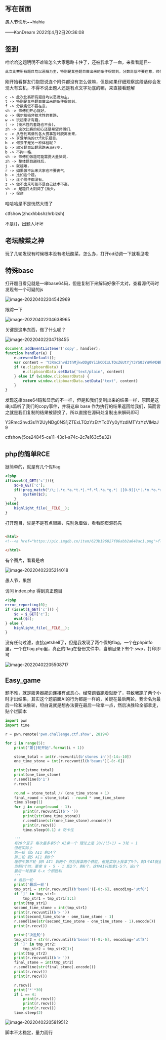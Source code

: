 ## 写在前面

愚人节快乐~~hiahia

——KonDream 2022年4月2日20:36:08

## 签到

哈哈哈这题明明不难嘛怎么大家思路卡住了，还被我拿了一血，来看看题目~

```markdown
此次比赛所有题目均以恶搞为主，特别是某些题目做出来的条件很苛刻，分数高低不要在意，师傅们开心就好，偶尔搞搞非技术性的套路，玩起来才有趣，(技术性的套路也不会)，这次比赛的初心还是希望师傅们，从卷到离谱的各大赛事暂时脱离出来，享受单纯的ctf欢乐题目，何尝不是另一种体验呢？部分题目出题思路天马行空，不拘一格，师傅们做题可能需要大量脑洞，整体题目越往后，就越难，如果做不出来大家也不要丧气，比如这个题，连个附件都没有，做不出来可能不是自己技术不高，是题目太阴间了(狗头，)保命
```

刚开始看群友们抱怨说连个附件都没有怎么做嘛，但是如果仔细观察这段话你会发现大有玄机，不得不说出题人还是有点文字功底的嘛，来直接看题解

```markdown
c -> 此次比赛所有题目均以恶搞为主，
t -> 特别是某些题目做出来的条件很苛刻，
f -> 分数高低不要在意，
sh -> 师傅们开心就好，
o -> 偶尔搞搞非技术性的套路，
w -> 玩起来才有趣，
( -> (技术性的套路也不会)，
zh -> 这次比赛的初心还是希望师傅们，
c -> 从卷到离谱的各大赛事暂时脱离出来，
x -> 享受单纯的ctf欢乐题目，
h -> 何尝不是另一种体验呢？
b -> 部分题目出题思路天马行空，
b -> 不拘一格，
sh -> 师傅们做题可能需要大量脑洞，
zh -> 整体题目越往后，
j -> 就越难，
r -> 如果做不出来大家也不要丧气，
b -> 比如这个题，
l -> 连个附件都没有，
z -> 做不出来可能不是自己技术不高，
sh -> 是题目太阴间了(狗头，
) -> 保命
```

哈哈哈是不是恍然大悟了

ctfshow(zhcxhbbshzhrblzsh)

不是{}，出题人坏坏

## 老坛酸菜之神

玩了几轮发现有时候根本没有老坛酸菜，怎么办，打开od动调一下就看见啦

## 特殊base

打开题目看见就是一串base64码，但是复制下来解码好像不太对，查看源代码时发现有一个可疑的js

![image-20220402204542969](image/愚人赛wp/image-20220402204542969.png)

跟踪一下

![image-20220402204638965](image/愚人赛wp/image-20220402204638965.png)

关键是这串东西，做了什么呢？

![image-20220402204718455](image/愚人赛wp/image-20220402204718455.png)

```javascript
document.addEventListener('copy', handler);
function handler(e) {
	e.preventDefault();
	var content = 'Y3Rmc2hvd3thMjkwODg0Yi1kODIxLTQxZGUtYjY3YS03YWVkMDBkOTlmMTN9';
	if (e.clipboardData) {
		e.clipboardData.setData('text/plain', content)
	} else if (window.clipboardData) {
		return window.clipboardData.setData("text", content)
	}
}
```

发现这串base64码和显示的不一样，但是和我们复制出来的结果一样，原因是这串js监听了我们的copy事件，并将这串 base 作为执行的结果返回给我们，简而言之就是我们复制的结果被替换了，所以直接在源码处复制出来解码即可

Y3Rmc2hvd3s1Y2UyNDg0NS1jZTExLTQzYzEtYTc0Yy0yYzdlMTYzYzVlMzJ9

ctfshow{5ce24845-ce11-43c1-a74c-2c7e163c5e32}

## php的简单RCE

挺简单的，就是有几个假flag

```php
<?php
if(isset($_GET['c'])){
    $c=$_GET['c'];
    if(!preg_match("/\;|.*c.*a.*t.*|.*f.*l.*a.*g.*| |[0-9]|\*|.*m.*o.*r.*e.*|.*w.*g.*e.*t.*|.*l.*e.*s.*s.*|.*h.*e.*a.*d.*|.*s.*o.*r.*t.*|.*t.*a.*i.*l.*|.*s.*e.*d.*|.*c.*u.*t.*|.*t.*a.*c.*|.*a.*w.*k.*|.*s.*t.*r.*i.*n.*g.*s.*|.*o.*d.*|.*c.*u.*r.*l.*|.*n.*l.*|.*s.*c.*p.*|.*r.*m.*|\`|\%|\x09|\x26|\>|\</i", $c)){
        system($c);
    }
}else{
    highlight_file(__FILE__);
}
```

打开题目，诶是不是有点眼熟，先别急着做，看看网页源码先

```html

<html>
<!--<a href="https://pic.imgdb.cn/item/623b196827f86abb2a648ac1.png">flag</a>-->
	
</html>

```

有个图片，看看是啥

![image-20220402205214018](image/愚人赛wp/image-20220402205214018.png)

愚人节，果然

访问 index.php 得到真正题目

```php
<?php
error_reporting(0);
if (isset($_GET['c'])) {
    $c = $_GET['c'];
    eval($c);
} else {
    highlight_file(__FILE__);
}

```

没有任何过滤，直接getshell了，但是我发现了两个假的flag，一个在phpinfo里，一个在flag.php里，真正的flag在备份文件中，当前目录下有个.swp，打印即可

![image-20220402205508717](image/愚人赛wp/image-20220402205508717.png)

## Easy_game

题不难，就是服务器那边连接有点恶心，经常跑着跑着就断了，导致我跑了两个小时才出结果，其实这个题前面AI的行为都是一样的，关键在最后两轮，我命名为最后一轮和决胜轮，坦白说就是想办法要在最后一轮拿一点，然后决胜轮全部拿走，贴个烂脚本

```python
import pwn
import time

r = pwn.remote('pwn.challenge.ctf.show', 28194)

for i in range(5):
    print("第{}轮开始".format(i + 1))

    stone_total = int(r.recvuntil(b'stones in')[-14:-10])
    one_time_stone = int(r.recvuntil(b'beans')[-8:-6])

    print(stone_total)
    print(one_time_stone)
    r.sendline(b'1')
    r.recv()
    
    round = stone_total // (one_time_stone + 1)
    final_round = stone_total - round * one_time_stone
    time.sleep(1)
    for j in range(round - 1):
        print(r.recvuntil(b'> '))
        print(str(one_time_stone))
        r.sendline(str(one_time_stone).encode())
        print(r.recv())
        time.sleep(0.1) # 防卡住

    '''
    有20个豆子 每次最多拿5个 AI拿一个 理论上是 20//(5+1) = 3轮 + 1
    但是实际上
    第一轮 我5 AI1 剩14个
    第二轮 我5 AI1 剩8个
    理想中第三轮 我5 AI1 剩两个 然后我拿两个获胜，但是实际上我拿了5个，剩3个AI就全部拿走了，所以不能这样
    当剩8个时，要拿 8 - 5 - 1 即2个，剩6个，这样AI只能拿1-5个，设x个
    最后一轮我拿 6-x 个即胜利
    '''
    # 最后一轮
    print('最后一轮')
    tmp_str1 = str(r.recvuntil(b'bean(')[-8:-6], encoding='utf8')
    if ']' in tmp_str1:
        tmp_str1 = tmp_str1[1:1]
    print(tmp_str1)
    second_time_stone = int(tmp_str1)
    print(r.recvuntil(b'> '))
    print(second_time_stone - one_time_stone - 1)
    r.sendline(str(second_time_stone - one_time_stone - 1).encode())
    print(r.recv())

    print('决胜轮')
    tmp_str2 = str(r.recvuntil(b'bean(')[-8:-6], encoding='utf8')
    if ']' in tmp_str2:
        tmp_str2 = tmp_str2[1:]
    print(tmp_str2)
    print(r.recvuntil(b'> '))
    final_stone = int(tmp_str2)
    r.sendline(str(final_stone).encode())
    print(r.recv())
    print(r.recv())

    r.recv()
    print('*'*30)
    if i == 4:
        print(r.recv())
        print(r.recv())
        print(r.recv())
    time.sleep(2)
```

![image-20220402205819512](image/愚人赛wp/image-20220402205819512.png)

脚本不太稳定，量力而行